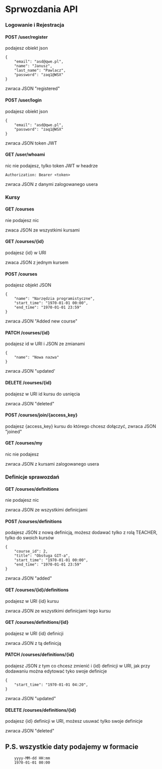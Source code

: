 # Sprwozdania API

### Logowanie i Rejestracja

#### POST /user/register
podajesz obiekt json
````
{
    "email": "asd@qwe.pl",
    "name": "Janusz",
    "last_name": "Pawlacz",
    "password": "zaq1@WSX"
}
````
zwraca JSON "registered"

#### POST /user/login
podajesz obiekt json
````
{
    "email": "asd@qwe.pl",
    "password": "zaq1@WSX"
}
````
zwraca JSON token JWT 

#### GET /user/whoami
nic nie podajesz, tylko token JWT w headrze
````
Authorization: Bearer <token>
````
zwraca JSON z danymi zalogowanego usera

### Kursy

#### GET /courses
nie podajesz nic

zwaca JSON ze wszystkimi kursami

#### GET /courses/{id}
podajesz {id} w URI

zwaca JSON z jednym kursem

#### POST /courses
podajesz objekt JSON
````
{
    "name": "Narzędzia programistyczne",
    "start_time": "1970-01-01 00:00",
    "end_time": "1970-01-01 23:59"
}
````
zwraca JSON "Added new course"

#### PATCH /courses/{id}
podajesz id w URI i JSON ze zmianami
````
{
    "name": "Nowa nazwa"
}
````
zwraca JSON "updated'

#### DELETE /courses/{id}
podajesz w URI id kursu do usnięcia

zwraca JSON "deleted"

#### POST /courses/join/{access_key}
podajesz {access_key} kursu do którego chcesz dołączyć,
zwraca JSON "joined"

#### GET /courses/my
nic nie podajesz 
         
zwraca JSON z kursami zalogowanego usera

### Definicje sprawozdań

#### GET /courses/definitions 
nie podajesz nic

zwraca JSON ze wszystkimi definicjami

#### POST /courses/definitions
podajesz JSON z nową definicją, możesz dodawać tylko z rolą TEACHER, tylko do swoich kursów
````
{
    "course_id": 2,
    "title": "Obsługa GIT-a",
    "start_time": "1970-01-01 00:00",
    "end_time": "1970-01-01 23:59"
}
````
zwraca JSON "added"

#### GET /courses/{id}/definitions 
podajesz w URI {id} kursu

zwraca JSON ze wszystkimi definicjami tego kursu

#### GET /courses/definitions/{id} 
podajesz w URI {id} definicji

zwraca JSON z tą definicją

#### PATCH /courses/definitions/{id} 
podajesz JSON z tym co chcesz zmienić i {id} definicji w URI, jak przy dodawaniu można edytować tyko swoje definicje
````
{
    "start_time": "1970-01-01 04:20",
}
````
zwraca JSON "updated"

#### DELETE /courses/definitions/{id} 
podajesz {id} definicji w URI, możesz usuwać tylko swoje definicje

zwraca JSON "deleted"

## P.S. wszystkie daty podajemy w formacie
````
    yyyy-MM-dd HH:mm
    1970-01-01 00:00
````
